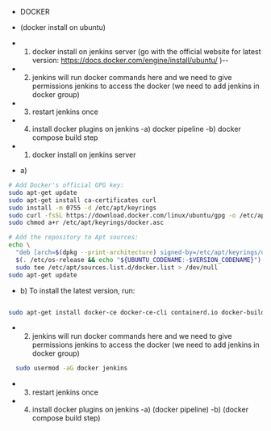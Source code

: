 - DOCKER 

- (docker install on ubuntu) 
- 1) docker install on jenkins server (go with the official website for latest version: https://docs.docker.com/engine/install/ubuntu/ )--
- 2) jenkins will run docker commands here and we need to give permissions jenkins to access the docker (we need to add jenkins in docker group)
- 3) restart jenkins once
- 4) install docker plugins on jenkins -a) docker pipeline -b) docker compose build step
     

- 1) docker install on jenkins server
- a)
```bash
# Add Docker's official GPG key:
sudo apt-get update
sudo apt-get install ca-certificates curl
sudo install -m 0755 -d /etc/apt/keyrings
sudo curl -fsSL https://download.docker.com/linux/ubuntu/gpg -o /etc/apt/keyrings/docker.asc
sudo chmod a+r /etc/apt/keyrings/docker.asc

# Add the repository to Apt sources:
echo \
  "deb [arch=$(dpkg --print-architecture) signed-by=/etc/apt/keyrings/docker.asc] https://download.docker.com/linux/ubuntu \
  $(. /etc/os-release && echo "${UBUNTU_CODENAME:-$VERSION_CODENAME}") stable" | \
  sudo tee /etc/apt/sources.list.d/docker.list > /dev/null
sudo apt-get update

```

- b) To install the latest version, run:

```bash

sudo apt-get install docker-ce docker-ce-cli containerd.io docker-buildx-plugin docker-compose-plugin

```

- 2) jenkins will run docker commands here and we need to give permissions jenkins to access the docker (we need to add jenkins in docker group)

```bash
  sudo usermod -aG docker jenkins

``` 

- 3) restart jenkins once

- 4) install docker plugins on jenkins -a) (docker pipeline) -b) (docker compose build step)

